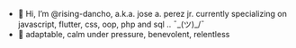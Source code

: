 - 👋 Hi, I’m @rising-dancho, a.k.a. jose a. perez jr. currently specializing on javascript, flutter, css, oop, php and sql .. ¯\_(ツ)_/¯
- 🧗 adaptable, calm under pressure, benevolent, relentless
